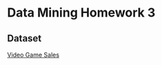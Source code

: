 # Data Mining Homework 3
## Dataset
[Video Game Sales](https://www.kaggle.com/gregorut/videogamesales)
